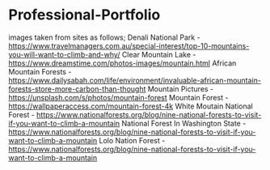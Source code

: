 # Professional-Portfolio
images taken from sites as follows;
    Denali National Park - https://www.travelmanagers.com.au/special-interest/top-10-mountains-you-will-want-to-climb-and-why/
    Clear Mountain Lake - https://www.dreamstime.com/photos-images/mountain.html
    African Mountain Forests - https://www.dailysabah.com/life/environment/invaluable-african-mountain-forests-store-more-carbon-than-thought
    Mountain Pictures - https://unsplash.com/s/photos/mountain-forest
    Mountain Forest - https://wallpaperaccess.com/mountain-forest-4k
    White Moutain National Forest - https://www.nationalforests.org/blog/nine-national-forests-to-visit-if-you-want-to-climb-a-mountain
    National Forest In Washington State - https://www.nationalforests.org/blog/nine-national-forests-to-visit-if-you-want-to-climb-a-mountain
    Lolo Nation Forest - https://www.nationalforests.org/blog/nine-national-forests-to-visit-if-you-want-to-climb-a-mountain